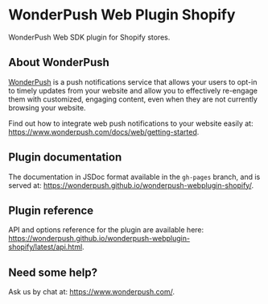 WonderPush Web Plugin Shopify
=============================

WonderPush Web SDK plugin for Shopify stores.

About WonderPush
----------------

[WonderPush](https://www.wonderpush.com/) is a push notifications
service that allows your users to opt-in to timely updates from your
website and allow you to effectively re-engage them with customized,
engaging content, even when they are not currently browsing your
website.

Find out how to integrate web push notifications to your website
easily at: https://www.wonderpush.com/docs/web/getting-started.


Plugin documentation
--------------------

The documentation in JSDoc format available in the `gh-pages` branch,
and is served at:
https://wonderpush.github.io/wonderpush-webplugin-shopify/.


Plugin reference
----------------

API and options reference for the plugin are available here:
https://wonderpush.github.io/wonderpush-webplugin-shopify/latest/api.html.


Need some help?
---------------

Ask us by chat at: https://www.wonderpush.com/.

